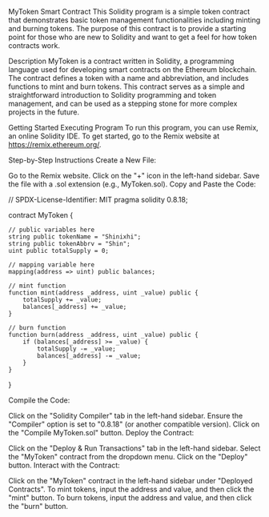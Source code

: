 MyToken Smart Contract
This Solidity program is a simple token contract that demonstrates basic token management functionalities including minting and burning tokens. The purpose of this contract is to provide a starting point for those who are new to Solidity and want to get a feel for how token contracts work.

Description
MyToken is a contract written in Solidity, a programming language used for developing smart contracts on the Ethereum blockchain. The contract defines a token with a name and abbreviation, and includes functions to mint and burn tokens. This contract serves as a simple and straightforward introduction to Solidity programming and token management, and can be used as a stepping stone for more complex projects in the future.

Getting Started
Executing Program
To run this program, you can use Remix, an online Solidity IDE. To get started, go to the Remix website at https://remix.ethereum.org/.

Step-by-Step Instructions
Create a New File:

Go to the Remix website.
Click on the "+" icon in the left-hand sidebar.
Save the file with a .sol extension (e.g., MyToken.sol).
Copy and Paste the Code:

// SPDX-License-Identifier: MIT
pragma solidity 0.8.18;

contract MyToken {

    // public variables here
    string public tokenName = "Shinixhi";
    string public tokenAbbrv = "Shin";
    uint public totalSupply = 0;

    // mapping variable here
    mapping(address => uint) public balances;

    // mint function
    function mint(address _address, uint _value) public {
        totalSupply += _value;
        balances[_address] += _value;
    }

    // burn function
    function burn(address _address, uint _value) public {
        if (balances[_address] >= _value) {
            totalSupply -= _value;
            balances[_address] -= _value;
        }
    }
}

Compile the Code:

Click on the "Solidity Compiler" tab in the left-hand sidebar.
Ensure the "Compiler" option is set to "0.8.18" (or another compatible version).
Click on the "Compile MyToken.sol" button.
Deploy the Contract:

Click on the "Deploy & Run Transactions" tab in the left-hand sidebar.
Select the "MyToken" contract from the dropdown menu.
Click on the "Deploy" button.
Interact with the Contract:

Click on the "MyToken" contract in the left-hand sidebar under "Deployed Contracts".
To mint tokens, input the address and value, and then click the "mint" button.
To burn tokens, input the address and value, and then click the "burn" button.
